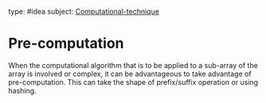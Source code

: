 type: #idea
subject: [Computational-technique](Computational-technique.md)
<!-- Subject should be a hub note -->
# Pre-computation

When the computational algorithm that is to be applied to a sub-array of the array is involved or complex, it can be advantageous to take advantage of pre-computation. This can take the shape of prefix/suffix operation or using hashing.
